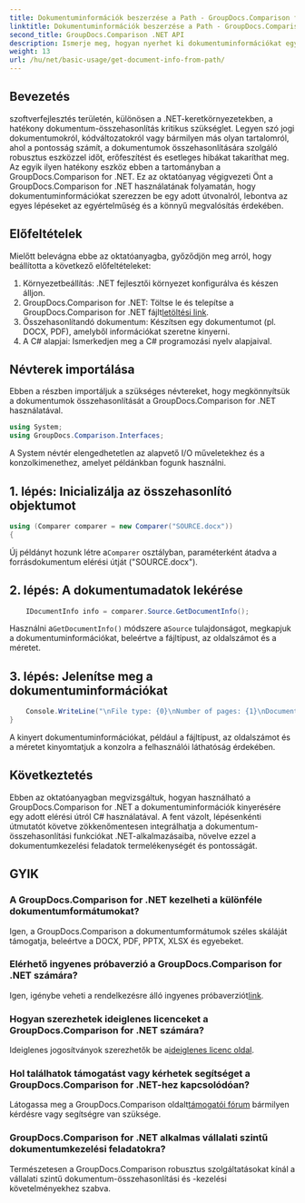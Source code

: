 ```yaml
---
title: Dokumentuminformációk beszerzése a Path - GroupDocs.Comparison for .NET webhelyről
linktitle: Dokumentuminformációk beszerzése a Path - GroupDocs.Comparison for .NET webhelyről
second_title: GroupDocs.Comparison .NET API
description: Ismerje meg, hogyan nyerhet ki dokumentuminformációkat egy elérési útból a GroupDocs.Comparison for .NET segítségével. Egyszerű lépések a hatékony dokumentumkezeléshez C#-ban.
weight: 13
url: /hu/net/basic-usage/get-document-info-from-path/
---
```

## Bevezetés
szoftverfejlesztés területén, különösen a .NET-keretkörnyezetekben, a hatékony dokumentum-összehasonlítás kritikus szükséglet. Legyen szó jogi dokumentumokról, kódváltozatokról vagy bármilyen más olyan tartalomról, ahol a pontosság számít, a dokumentumok összehasonlítására szolgáló robusztus eszközzel időt, erőfeszítést és esetleges hibákat takaríthat meg. Az egyik ilyen hatékony eszköz ebben a tartományban a GroupDocs.Comparison for .NET. Ez az oktatóanyag végigvezeti Önt a GroupDocs.Comparison for .NET használatának folyamatán, hogy dokumentuminformációkat szerezzen be egy adott útvonalról, lebontva az egyes lépéseket az egyértelműség és a könnyű megvalósítás érdekében.
## Előfeltételek
Mielőtt belevágna ebbe az oktatóanyagba, győződjön meg arról, hogy beállította a következő előfeltételeket:
1. Környezetbeállítás: .NET fejlesztői környezet konfigurálva és készen álljon.
2.  GroupDocs.Comparison for .NET: Töltse le és telepítse a GroupDocs.Comparison for .NET fájlt[letöltési link](https://releases.groupdocs.com/comparison/net/).
3. Összehasonlítandó dokumentum: Készítsen egy dokumentumot (pl. DOCX, PDF), amelyből információkat szeretne kinyerni.
4. A C# alapjai: Ismerkedjen meg a C# programozási nyelv alapjaival.

## Névterek importálása
Ebben a részben importáljuk a szükséges névtereket, hogy megkönnyítsük a dokumentumok összehasonlítását a GroupDocs.Comparison for .NET használatával.
```csharp
using System;
using GroupDocs.Comparison.Interfaces;
```

A System névtér elengedhetetlen az alapvető I/O műveletekhez és a konzolkimenethez, amelyet példánkban fogunk használni.

## 1. lépés: Inicializálja az összehasonlító objektumot
```csharp
using (Comparer comparer = new Comparer("SOURCE.docx"))
{
```
 Új példányt hozunk létre a`Comparer` osztályban, paraméterként átadva a forrásdokumentum elérési útját ("SOURCE.docx").
## 2. lépés: A dokumentumadatok lekérése
```csharp
    IDocumentInfo info = comparer.Source.GetDocumentInfo();
```
 Használni a`GetDocumentInfo()` módszere a`Source` tulajdonságot, megkapjuk a dokumentuminformációkat, beleértve a fájltípust, az oldalszámot és a méretet.
## 3. lépés: Jelenítse meg a dokumentuminformációkat
```csharp
    Console.WriteLine("\nFile type: {0}\nNumber of pages: {1}\nDocument size: {2} bytes", info.FileType, info.PageCount, info.Size);
}
```
A kinyert dokumentuminformációkat, például a fájltípust, az oldalszámot és a méretet kinyomtatjuk a konzolra a felhasználói láthatóság érdekében.

## Következtetés
Ebben az oktatóanyagban megvizsgáltuk, hogyan használható a GroupDocs.Comparison for .NET a dokumentuminformációk kinyerésére egy adott elérési útról C# használatával. A fent vázolt, lépésenkénti útmutatót követve zökkenőmentesen integrálhatja a dokumentum-összehasonlítási funkciókat .NET-alkalmazásaiba, növelve ezzel a dokumentumkezelési feladatok termelékenységét és pontosságát.
## GYIK
### A GroupDocs.Comparison for .NET kezelheti a különféle dokumentumformátumokat?
Igen, a GroupDocs.Comparison a dokumentumformátumok széles skáláját támogatja, beleértve a DOCX, PDF, PPTX, XLSX és egyebeket.
### Elérhető ingyenes próbaverzió a GroupDocs.Comparison for .NET számára?
 Igen, igénybe veheti a rendelkezésre álló ingyenes próbaverziót[link](https://releases.groupdocs.com/).
### Hogyan szerezhetek ideiglenes licenceket a GroupDocs.Comparison for .NET számára?
 Ideiglenes jogosítványok szerezhetők be a[ideiglenes licenc oldal](https://purchase.groupdocs.com/temporary-license/).
### Hol találhatok támogatást vagy kérhetek segítséget a GroupDocs.Comparison for .NET-hez kapcsolódóan?
 Látogassa meg a GroupDocs.Comparison oldalt[támogatói fórum](https://forum.groupdocs.com/c/comparison/12) bármilyen kérdésre vagy segítségre van szüksége.
### GroupDocs.Comparison for .NET alkalmas vállalati szintű dokumentumkezelési feladatokra?
Természetesen a GroupDocs.Comparison robusztus szolgáltatásokat kínál a vállalati szintű dokumentum-összehasonlítási és -kezelési követelményekhez szabva.